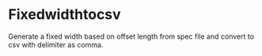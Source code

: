 # Fixedwidthtocsv
Generate a fixed width based on offset length from spec file and convert to csv with delimiter as comma.
